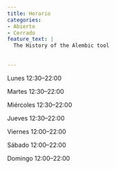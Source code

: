 ```yaml
---
title: Horario
categories:
- Abierto
- Cerrado
feature_text: |
  The History of the Alembic tool
  
  
---
```


Lunes
12:30–22:00

Martes
12:30–22:00

Miércoles
12:30–22:00

Jueves
12:30–22:00

Viernes
12:00–22:00

Sábado
12:00–22:00

Domingo
12:00–22:00
